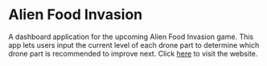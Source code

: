 # Alien Food Invasion
A dashboard application for the upcoming Alien Food Invasion game. This app lets users 
input the current level of each drone part to determine which drone part is recommended 
to improve next. 
Click [here](https://afi-help.herokuapp.com/) to visit the website.